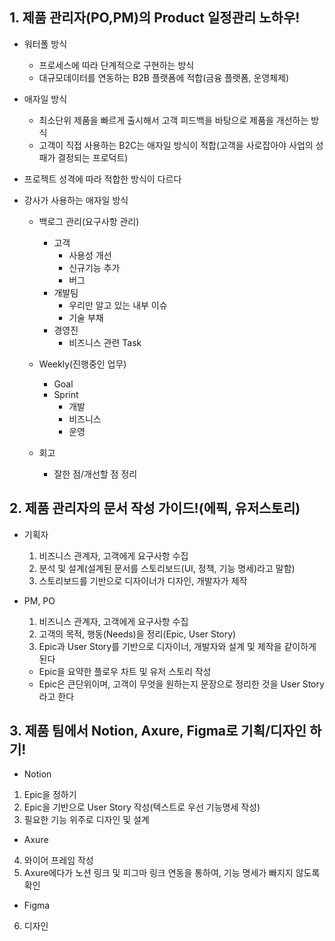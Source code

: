 ## 1. 제품 관리자(PO,PM)의 Product 일정관리 노하우!
* 워터폴 방식
  * 프로세스에 따라 단계적으로 구현하는 방식
  * 대규모데이터를 연동하는 B2B 플랫폼에 적합(금융 플랫폼, 운영체제)

* 애자일 방식
  * 최소단위 제품을 빠르게 출시해서 고객 피드백을 바탕으로 제품을 개선하는 방식
  * 고객이 직접 사용하는 B2C는 애자일 방식이 적합(고객을 사로잡아야 사업의 성패가 결정되는 프로덕트)

* 프로젝트 성격에 따라 적합한 방식이 다르다
* 강사가 사용하는 애자일 방식
  * 백로그 관리(요구사항 관리)
    * 고객
      * 사용성 개선
      * 신규기능 추가
      * 버그
    * 개발팀
      * 우리만 알고 있는 내부 이슈
      * 기술 부채
    * 경영진
      * 비즈니스 관련 Task

  * Weekly(진행중인 업무)
    * Goal
    * Sprint
      * 개발
      * 비즈니스
      * 운영

  * 회고
    * 잘한 점/개선할 점 정리

## 2. 제품 관리자의 문서 작성 가이드!(에픽, 유저스토리)
* 기획자
  1. 비즈니스 관계자, 고객에게 요구사항 수집
  2. 분석 및 설계(설계된 문서를 스토리보드(UI, 정책, 기능 명세)라고 말함)
  3. 스토리보드를 기반으로 디자이너가 디자인, 개발자가 제작

* PM, PO
  1. 비즈니스 관계자, 고객에게 요구사항 수집
  2. 고객의 목적, 행동(Needs)을 정리(Epic, User Story)
  3. Epic과 User Story를 기반으로 디자이너, 개발자와 설계 및 제작을 같이하게 된다
    * Epic을 요약한 플로우 차트 및 유저 스토리 작성
    * Epic은 큰단위이며, 고객이 무엇을 원하는지 문장으로 정리한 것을 User Story라고 한다

## 3. 제품 팀에서 Notion, Axure, Figma로 기획/디자인 하기!
* Notion
1. Epic을 정하기
2. Epic을 기반으로 User Story 작성(텍스트로 우선 기능명세 작성)
3. 필요한 기능 위주로 디자인 및 설계

* Axure
4. 와이어 프레임 작성
5. Axure에다가 노션 링크 및 피그마 링크 연동을 통하여, 기능 명세가 빠지지 않도록 확인

* Figma
6. 디자인
